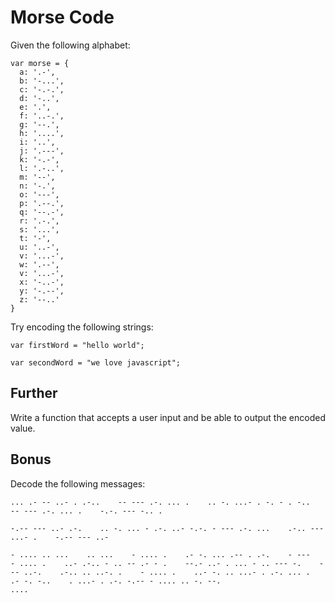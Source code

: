 # Morse Code
Given the following alphabet:

```
var morse = {
  a: '.-',
  b: '-...',
  c: '-.-.',
  d: '-..',
  e: '.',
  f: '..-.',
  g: '--.',
  h: '....',
  i: '..',
  j: '.---',
  k: '-.-',
  l: '.-..',
  m: '--',
  n: '-.',
  o: '---',
  p: '.--.',
  q: '--.-',
  r: '.-.',
  s: '...',
  t: '-',
  u: '..-',
  v: '...-',
  w: '.--',
  v: '...-',
  x: '-..-',
  y: '-.--',
  z: '--..'
}
```
Try encoding the following strings:

```
var firstWord = "hello world";

var secondWord = "we love javascript";
```

## Further
Write a function that accepts a user input and be able to output the encoded value.

## Bonus
Decode the following messages:

```
... .- -- ..- . .-..    -- --- .-. ... .    .. -. ...- . -. - . -..    -- --- .-. ... .    -.-. --- -.. .
```
```
-.-- --- ..- .-.    .. -. ... - .-. ..- -.-. - --- .-. ...    .-.. --- ...- .    -.-- --- ..-
```
```
- .... .. ...    .. ...    - .... .    .- -. ... .-- . .-.    - ---    - .... .    ..- .-.. - .. -- .- - .    --.- ..- . ... - .. --- -.    --- ..-.    .-.. .. ..-. .    - .... .    ..- -. .. ...- . .-. ... .    .- -. -..    . ...- . .-. -.-- - .... .. -. --.
....
```